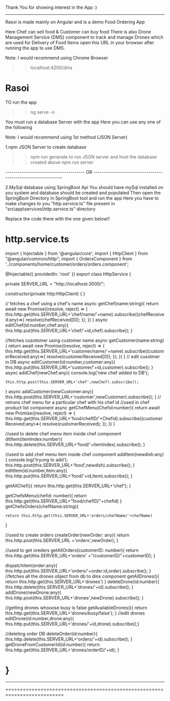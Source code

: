 Thank You for showing interest in the App :)
********************************************

Rasoi is made mainly on Angular and is a demo Food Ordering App

Here Chef can sell food
& Customer can buy food
There is also Drone Management Service (DMS) component to track and manage Drones which are used for Delivery of Food Items 
open this URL in your browser after running the app to use DMS.


Note: I would recommend using Chrome Browser
>>localhost:4200/dms


# Rasoi
TO run the app 
>>ng serve -o

You must run a database Server with the app
Here you can use any one of the following

Note: I would recommend using 1st method (JSON Server) 

1.npm JSON Server
to create database
>>npm run generate 
to run JSON server and host the database created above
>>npm run server

---------------------------------------     OR     --------------------------------------------------------------

2.MySql database using SpringBoot Api
You should have mySql installed on you system and database should be created and populated
Then open the SpringBoot Directory in SpringBoot tool and run the app
Here you have to make changes to you "http.service.ts" file present in "src\app\services\http.service.ts" directory

Replace the code there with the one given below!!

http.service.ts
==============================================================


import { Injectable } from '@angular/core';
import { HttpClient } from "@angular/common/http";
import { OrdersComponent } from '../components/home/customer/orders/orders.component';

@Injectable({
  providedIn: 'root'
})
export class HttpService {
  
  private SERVER_URL = "http://localhost:3000/";

  constructor(private http:HttpClient) { }

  // fetches a chef using a chef's name
  async getChef(name:string){
    return await new Promise<any>((resolve, reject) => {
      this.http.get(this.SERVER_URL+'chef/name/'+name).subscribe((chefReceived:any)=>{
         resolve(chefReceived[0]);
        });
    })
  }
  async editChef(id:number,chef:any){
   this.http.put(this.SERVER_URL+'chef/'+id,chef).subscribe();
  }

  //fetches cusotomer using customer name
  async getCustomer(name:string){
    return await new Promise<any>((resolve, reject) => {
      this.http.get(this.SERVER_URL+'customer/name/'+name).subscribe((customerReceived:any)=>{
         resolve(customerReceived[0]);
        });
    })
  }
  // edit cusotmer in DB
  async editCustomer(id:number,customer:any){
   this.http.put(this.SERVER_URL+'customer/'+id,customer).subscribe();
  }
  async addChef(newChef:any){
    console.log('new chef added to DB');
    
    this.http.post(this.SERVER_URL+'chef',newChef).subscribe();
  }
  async addCustomer(newCustomer:any){
    this.http.post(this.SERVER_URL+'customer',newCustomer).subscribe();
  }
  // retruns chef menu for a particular chef with his chef id
  //used in chef product list component
  async getChefMenu(Chefid:number){
    return await new Promise<any>((resolve, reject) => {
      this.http.get(this.SERVER_URL+'food/chefID/'+Chefid).subscribe((customerReceived:any)=>{
         resolve(customerReceived);
        });
    })
  }

  //used to delete chef menu item inside chef component
   dltItem(itemIndex:number){  this.http.delete(this.SERVER_URL+'food/'+itemIndex).subscribe();  }

  //used to add chef menu item inside chef component
  addItem(newdish:any){ console.log('tryung to add');
    this.http.post(this.SERVER_URL+'food',newdish).subscribe();  }
  editItem(id:number,item:any){ this.http.put(this.SERVER_URL+'food/'+id,item).subscribe(); }  


  getAllChef(){
    return this.http.get(this.SERVER_URL+'chef');
  }

  getChefsMenu(chefid: number){
    return this.http.get(this.SERVER_URL+"food/chefID/"+chefid)
  }
  getChefsOrders(chefName:string){
    
    
    return this.http.get(this.SERVER_URL+'orders/chefName/'+chefName)
  }
 

//used to create orders
createOrder(newOrder: any){
  return this.http.post(this.SERVER_URL +'orders',newOrder);
}

//used to get oreders
getAllOrders(customerID: number){
  return this.http.get(this.SERVER_URL+'orders' +"/customerID/"+customerID);
}

dispatchitem(order:any){
  this.http.put(this.SERVER_URL+'orders/'+order.id,order).subscribe();
}
//fetches all the drones object from db to dms component
getAllDrones(){
  return this.http.get(this.SERVER_URL+'drones')
}
deleteDrone(id:number){
  this.http.delete(this.SERVER_URL+'drones/'+id).subscribe();
}
addDrone(newDrone:any){
  this.http.post(this.SERVER_URL+'drones',newDrone).subscribe();
}

//getting drones whooose busy is false
getAvailableDrones(){
 return this.http.get(this.SERVER_URL+'drones/busy/false');
}
//edit drones
editDrone(id:number,drone:any){ this.http.put(this.SERVER_URL+'drones/'+id,drone).subscribe();}

//deleting order DB
deleteOrder(id:number){
  this.http.delete(this.SERVER_URL+'orders/'+id).subscribe();
}
getDroneFromCustomerId(id:number){
   return this.http.get(this.SERVER_URL+'drones/orderID/'+id);
}



}
==========================================================================
**************************************************************************
==========================================================================

